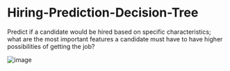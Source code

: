# Hiring-Prediction-Decision-Tree
Predict if a candidate would be hired based on specific characteristics; what are the most important features a candidate must have to have higher possibilities of getting the job?

![image](https://user-images.githubusercontent.com/102191236/187790379-6b5e2ce4-1174-4914-a2df-beda61e6e7e3.png)
